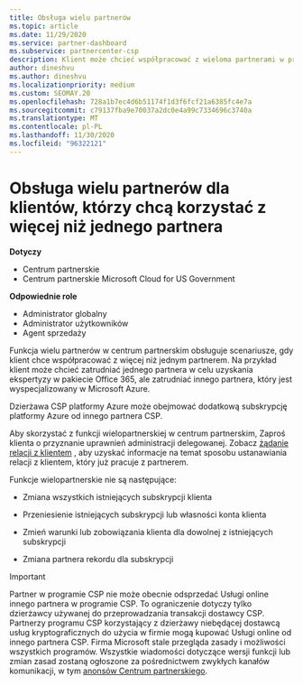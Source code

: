 ```yaml
---
title: Obsługa wielu partnerów
ms.topic: article
ms.date: 11/29/2020
ms.service: partner-dashboard
ms.subservice: partnercenter-csp
description: Klient może chcieć współpracować z wieloma partnerami w programie dostawcy rozwiązań w chmurze, który specjalizacje w różnych usługach.
author: dineshvu
ms.author: dineshvu
ms.localizationpriority: medium
ms.custom: SEOMAY.20
ms.openlocfilehash: 728a1b7ec4d6b51174f1d3f6fcf21a6385fc4e7a
ms.sourcegitcommit: c79137fba9e70037a2dc0e4a99c7334696c3740a
ms.translationtype: MT
ms.contentlocale: pl-PL
ms.lasthandoff: 11/30/2020
ms.locfileid: "96322121"
---
```

# <a name="multi-partner-support-for-customers-who-want-to-work-with-more-than-one-partner"></a>Obsługa wielu partnerów dla klientów, którzy chcą korzystać z więcej niż jednego partnera

**Dotyczy**

- Centrum partnerskie
- Centrum partnerskie Microsoft Cloud for US Government

**Odpowiednie role**

- Administrator globalny
- Administrator użytkowników
- Agent sprzedaży

Funkcja wielu partnerów w centrum partnerskim obsługuje scenariusze, gdy klient chce współpracować z więcej niż jednym partnerem. Na przykład klient może chcieć zatrudniać jednego partnera w celu uzyskania ekspertyzy w pakiecie Office 365, ale zatrudniać innego partnera, który jest wyspecjalizowany w Microsoft Azure.

Dzierżawa CSP platformy Azure może obejmować dodatkową subskrypcję platformy Azure od innego partnera CSP.

Aby skorzystać z funkcji wielopartnerskiej w centrum partnerskim, Zaproś klienta o przyznanie uprawnień administracji delegowanej. Zobacz [żądanie relacji z klientem](request-a-relationship-with-a-customer.md) , aby uzyskać informacje na temat sposobu ustanawiania relacji z klientem, który już pracuje z partnerem.

Funkcje wielopartnerskie nie są następujące:

- Zmiana wszystkich istniejących subskrypcji klienta

- Przeniesienie istniejących subskrypcji lub własności konta klienta

- Zmień warunki lub zobowiązania klienta dla dowolnej z istniejących subskrypcji

- Zmiana partnera rekordu dla subskrypcji

> [!IMPORTANT]  
> Partner w programie CSP nie może obecnie odsprzedać Usługi online innego partnera w programie CSP. To ograniczenie dotyczy tylko dzierżawcy używanej do przeprowadzania transakcji dostawcy CSP. Partnerzy programu CSP korzystający z dzierżawy niebędącej dostawcą usług kryptograficznych do użycia w firmie mogą kupować Usługi online od innego partnera CSP. Firma Microsoft stale przegląda zasady i możliwości wszystkich programów. Wszystkie wiadomości dotyczące wersji funkcji lub zmian zasad zostaną ogłoszone za pośrednictwem zwykłych kanałów komunikacji, w tym [anonsów Centrum partnerskiego](announcements/index.md).
